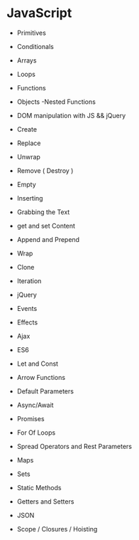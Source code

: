 # JavaScript

- Primitives
- Conditionals
- Arrays
- Loops
- Functions
- Objects -Nested Functions
- DOM manipulation with JS && jQuery

- Create
- Replace
- Unwrap
- Remove ( Destroy )
- Empty
- Inserting
- Grabbing the Text
- get and set Content
- Append and Prepend
- Wrap
- Clone
- Iteration
- jQuery

- Events
- Effects
- Ajax
- ES6

- Let and Const
- Arrow Functions
- Default Parameters
- Async/Await
- Promises
- For Of Loops
- Spread Operators and Rest Parameters
- Maps
- Sets
- Static Methods
- Getters and Setters
- JSON

- Scope / Closures / Hoisting
